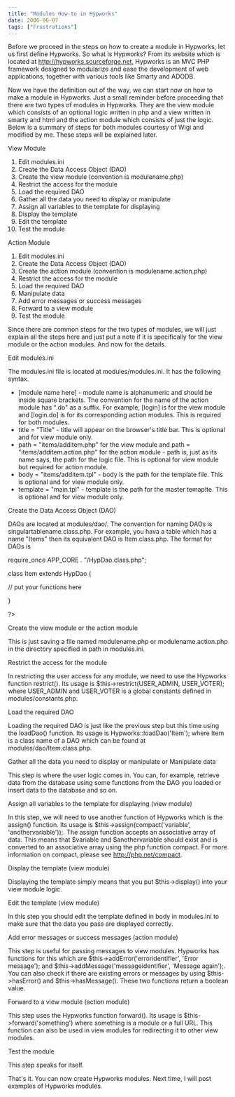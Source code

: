 ```yaml
---
title: "Modules How-to in Hypworks"
date: 2006-06-07
tags: ["Frustrations"]
---
```


Before we proceed in the steps on how to create a module in Hypworks, let us first define Hypworks. So what is Hypworks? From its website which is located at http://hypworks.sourceforge.net, Hypworks is an MVC PHP framework designed to modularize and ease the development of web applications, together with various tools like Smarty and ADODB.

Now we have the definition out of the way, we can start now on how to make a module in Hypworks. Just a small reminder before proceeding that there are two types of
modules in Hypworks. They are the view module which consists of an optional logic
written in php and a view written in smarty and html and the action
module which consists of just the logic. Below is a summary of steps for both modules courtesy of Wigi and modified by me. These steps will be explained later.

View Module
1. Edit modules.ini
2. Create the Data Access Object (DAO)
3. Create the view module (convention is modulename.php)
4. Restrict the access for the module
5. Load the required DAO
6. Gather all the data you need to display or manipulate
7. Assign all variables to the template for displaying
8. Display the template
9. Edit the template
10. Test the module

Action Module
1. Edit modules.ini
2. Create the Data Access Object (DAO)
3. Create the action module (convention is modulename.action.php)
4. Restrict the access for the module
5. Load the required DAO
6. Manipulate data
7. Add error messages or success messages
8. Forward to a view module
9. Test the module

Since there are common steps for the two types of modules, we will just explain all the steps here and just put a note if it is specifically for the view module or the action modules. And now for the details.

Edit modules.ini

The modules.ini file is located at modules/modules.ini. It has the following syntax.
- [module name here] - module name is alphanumeric and should be inside square brackets. The convention for the name of the action module has ".do" as a suffix. For example, [login] is for the view module and [login.do] is for its corresponding action modules. This is required for both modules.
- title = "Title" - title will appear on the browser's title bar. This is optional and for view module only.
- path = "items/additem.php" for the view module and path = "items/additem.action.php" for the action module - path is, just as its name says, the path for the logic file. This is optional for view module but required for action module.
- body = "items/additem.tpl" - body is the path for the template file. This is optional and for view module only.
- template = "main.tpl" - template is the path for the master temaplte. This is optional and for view module only.

Create the Data Access Object (DAO)

DAOs are located at modules/dao/. The convention for naming DAOs is singulartablename.class.php. For example, you hava a table which has a name "Items" then its equivalent DAO is Item.class.php. The format for DAOs is


require_once APP_CORE . "/HypDao.class.php";

class Item extends HypDao {

// put your functions here

}

?>

Create the view module or the action module

This is just saving a file named modulename.php or modulename.action.php in the directory specified in path in modules.ini.

Restrict the access for the module

In restricting the user access for any module, we need to use the Hypworks function restrict(). Its usage is $this->restrict(USER_ADMIN, USER_VOTER); where USER_ADMIN and USER_VOTER is a global constants defined in modules/constants.php.

Load the required DAO

Loading the required DAO is just like the previous step but this time using the loadDao() function. Its usage is Hypworks::loadDao('Item'); where Item is a class name of a DAO which can be found at modules/dao/Item.class.php.

Gather all the data you need to display or manipulate or Manipulate data

This step is where the user logic comes in. You can, for example, retrieve data from the database using some functions from the DAO you loaded or insert data to the database and so on.

Assign all variables to the template for displaying (view module)

In this step, we will need to use another function of Hypworks which is the assign() function. Its usage is $this->assign(compact('variable', 'anothervariable'));. The assign function accepts an associative array of data. This means that $variable and $anothervariable should exist and is converted to an associative array using the php function compact. For more information on compact, please see http://php.net/compact.

Display the template (view module)

Displaying the template simply means that you put $this->display() into your view module logic.

Edit the template (view module)

In this step you should edit the template defined in body in modules.ini to make sure that the data you pass are displayed correctly.

Add error messages or success messages (action module)

This step is useful for passing messages to view modules. Hypworks has functions for this which are $this->addError('erroridentifier', 'Error message'); and $this->addMessage('messageidentifier', 'Message again');. You can also check if there are existing errors or messages by using $this->hasError() and $this->hasMessage(). These two functions return a boolean value.

Forward to a view module (action module)

This step uses the Hypworks function forward(). Its usage is $this->forward('something') where something is a module or a full URL. This function can also be used in view modules for redirecting it to other view modules.

Test the module







This step speaks for itself.

That's it. You can now create Hypworks modules. Next time, I will post examples of Hypworks modules.